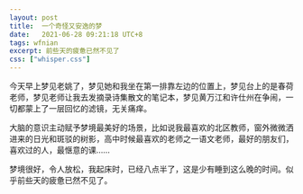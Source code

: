 ```yaml
---
layout: post
title:  一个奇怪又安逸的梦
date:   2021-06-28 09:21:18 UTC+8
tags: wfnian
excerpt: 前些天的疲惫已然不见了
css: ["whisper.css"]
---
```


<p class="pp">今天早上梦见老姚了，梦见她和我坐在第一排靠左边的位置上，梦见台上的是春荷老师，梦见老师让我去发摘录诗集散文的笔记本，梦见黄万江和许仕州在争闹，一切都蒙上了一层回忆的滤镜，无关痛痒。</p>
<p class="pp">大脑的意识主动赋予梦境最美好的场景，比如说我最喜欢的北区教师，窗外微微洒进来的日光和斑驳的树影，高中时候最喜欢的老师之一语文老师，最好的朋友们，喜欢过的人，最惬意的课……</p>
<p class="pp">梦境很好，令人放松，我起床时，已经八点半了，这是少有睡到这么晚的时间。似乎前些天的疲惫已然不见了。</p>

